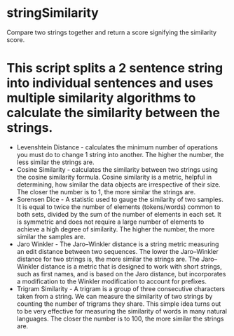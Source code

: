 # stringSimilarity
Compare two strings together and return a score signifying the similarity score.

# This script splits a 2 sentence string into individual sentences and uses multiple similarity algorithms to calculate the similarity between the strings. 

- Levenshtein Distance - calculates the minimum number of operations you must do to change 1 string into another. The higher the number, the less similar the strings are.
- Cosine Similarity - calculates the similarity between two strings using the cosine similarity formula. Cosine similarity is a metric, helpful in determining, how similar the data objects are irrespective of their size. The closer the number is to 1, the more similar the strings are.
- Sorensen Dice - A statistic used to gauge the similarity of two samples. It is equal to twice the number of elements (tokens/words) common to both sets, divided by the sum of the number of elements in each set. It is symmetric and does not require a large number of elements to achieve a high degree of similarity. The higher the number, the more similar the samples are.
- Jaro Winkler - The Jaro–Winkler distance is a string metric measuring an edit distance between two sequences. The lower the Jaro–Winkler distance for two strings is, the more similar the strings are. The Jaro–Winkler distance is a metric that is designed to work with short strings, such as first names, and is based on the Jaro distance, but incorporates a modification to the Winkler modification to account for prefixes.
- Trigram Similarity - A trigram is a group of three consecutive characters taken from a string. We can measure the similarity of two strings by counting the number of trigrams they share. This simple idea turns out to be very effective for measuring the similarity of words in many natural languages. The closer the number is to 100, the more similar the strings are.
